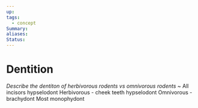 ```yaml
---
up: 
tags:
  - concept
Summary: 
aliases: 
Status:
---
```

# Dentition
*Describe the dentiton of herbivorous rodents vs omnivorous rodents*
~
All incisors hypselodont
Herbivorous - cheek teeth hypselodont
Omnivorous - brachydont
Most monophydont
<!--SR:!2025-03-11,1,230-->

